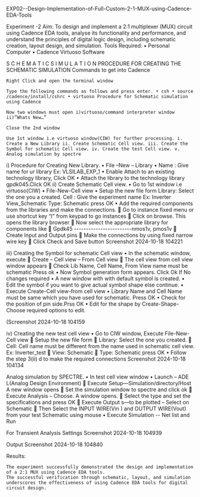 EXP02--Design-Implementation-of-Full-Custom-2-1-MUX-using-Cadence-EDA-Tools

Experiment -2 Aim: To design and implement a 2:1 multiplexer (MUX) circuit using Cadence EDA tools, analyse its functionality and performance, and understand the principles of digital logic design, including schematic creation, layout design, and simulation. Tools Required: • Personal Computer • Cadence Virtuoso Software

S C H E M A T I C S I M U L A T I O N PROCEDURE FOR CREATING THE SCHEMATIC SIMULATION Commands to get into Cadence

    Right Click and open the terminal window

    Type the following commands as follows and press enter. • csh • source /cadence/install/cshrc • virtuoso Procedure for Schematic simulation using Cadence

    Now two windows must open i)virtuoso/command interpreter window ii)”Whats New…”

    Close the 2nd window

    Use 1st window i.e virtuoso window(CIW) for further processing. i. Create a New Library ii. Create Schematic Cell view. iii. Create the Symbol for schematic Cell view. iv. Create the test Cell view. v. Analog simulation by spectre

i) Procedure for Creating New Library. • File –New – Library • Name : Give name for ur library Ex: VLSILAB_EXP_1 • Enable Attach to an existing technology library, Click OK • Attach the library to the technology library gpdk045.Click OK ii) Create Schematic Cell view. • Go to 1st window i.e virtuoso(CIW) • File-New-Cell view • Setup the new file form Library: Select the one you a created. Cell : Give the experiment name Ex: Inverter View_Schematic Type: Schematic press OK • Add the required components from the libraries and make the connections.  Go to instance fixed menu or use shortcut key “I” from keypad to go instances  Click on browse. This opens the library browser  Now select the appropriate library for components like  Gpdk45 ------------------------nmos1v, pmos1v  Create Input and Output pins  Make the connections by using fixed narrow wire key  Click Check and Save button Screenshot 2024-10-18 104221

iii) Creating the Symbol for schematic Cell view • In the schematic window, execute  Create – Cell view – From Cell view  The cell view from cell view window appears  Check Lib Name, Cell Name, From View name must be schematic Press ok • Now Symbol generation form appears. Click Ok If No changes required • A new window with with default symbol is created. • Edit the symbol if you want to give actual symbol shape else continue. • Execute Create-Cell view-from cell view • Library Name and Cell Name must be same which you have used for schematic. Press OK • Check for the position of pin side.Prss OK • Edit for the shape by Create-Shape-Choose required options to edit.

(Screenshot 2024-10-18 104159

iv) Creating the new test cell view • Go to CIW window, Execute File-New-Cell view  Setup the new file form  Library: Select the one you created.  Cell: Cell name must be different from the name used in schematic cell view. Ex: Inverter_test  View: Schematic  Type: Schematic press OK • Follow the step 3(ii) d to make the required connections Screenshot 2024-10-18 104134

Analog simulation by SPECTRE. • In test cell view window • Launch – ADE L(Analog Design Environment)  Execute Setup—Simulation/directory/Host A new window opens  Set the simulation window to spectre and click ok  Execute Analysis – Choose. A window opens.  Select the type and set the specifications and press OK  Execute Output s—to be plotted – Select on Schematic  Then Select the INPUT WIRE(Vin ) and OUTPUT WIRE(Vout) from your test Schematic using mouse • Execute Simulation -- Net list and Run

For Transient Analysis Settings Screenshot 2024-10-18 104939

Output Screenshot 2024-10-18 104840

Results:

    The experiment successfully demonstrated the design and implementation of a 2:1 MUX using Cadence EDA tools.
    The successful verification through schematic, layout, and simulation underscores the effectiveness of using Cadence EDA tools for digital circuit design.

